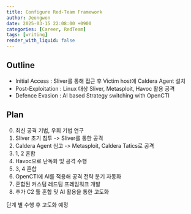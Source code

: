 ```yaml
---
title: Configure Red-Team Framework
author: Jeongwon
date: 2025-03-15 22:08:00 +0900
categories: [Career, RedTeam]
tags: [writing]
render_with_liquid: false
---
```

## Outline
- Initial Access : Sliver를 통해 접근 후 Victim host에 Caldera Agent 설치
- Post-Exploitation : Linux 대상 Sliver, Metasploit, Havoc 활용 공격
- Defence Evasion : AI based Strategy switching with OpenCTI

## Plan
0) 최신 공격 기법, 우회 기법 연구<br>
1) Sliver 초기 침투 -> Sliver를 통한 공격<br>
2) Caldera Agent 심고 -> Metasploit, Caldera Tatics로 공격<br>
3) 1, 2 혼합<br>
4) Havoc으로 난독화 및 공격 수행<br>
5) 3, 4 혼합<br>
6) OpenCTI에 AI를 적용해 공격 전략 분기 자동화<br>
7) 혼합된 커스텀 레드팀 프레임워크 개발<br>
8) 추가 C2 툴 혼합 및 AI 활용을 통한 고도화<br>

단계 별 수행 후 고도화 예정






